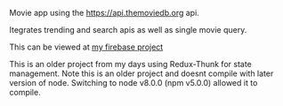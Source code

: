 Movie app using the https://api.themoviedb.org api.

Itegrates trending and search apis as well as single movie query.

This can be viewed at [my firebase project](https://thoash-moviedb.firebaseapp.com)

This is an older project from my days using Redux-Thunk for state management.
Note this is an older project and doesnt compile with later version of node. Switching to node v8.0.0 (npm v5.0.0) allowed it to compile.
